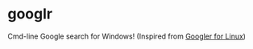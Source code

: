 # googlr
Cmd-line Google search for Windows! (Inspired from [Googler for Linux](https://github.com/jarun/googler))

